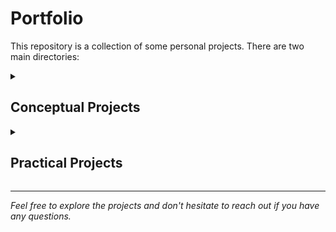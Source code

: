 # Portfolio

This repository is a collection of some personal projects. There are two main directories:

<details>
  <summary><h2>Conceptual Projects</h2></summary>

  The Conceptual Projects directory contains several machine learning projects, including algorithms that I've built from scratch. The following algorithms are included:  
  - Linear Regression
  - Logistic Regression
  - K Nearest Neighbors
  <details>
    <summary><h4>Conceptual Projects Sample Images</h4></summary>  
      
- From Linear Regression From Scratch Notebook:  
  
![LIN_REG_SAMPLE](https://user-images.githubusercontent.com/108029118/234374516-ee24b2bc-3889-4907-b16b-28846833f81c.jpg)
      
    
![LIN_REG_SAMPLE_2](https://user-images.githubusercontent.com/108029118/234374542-2b22619b-2059-4bd4-9a0b-5dcdfbdefa6c.jpg)
      
___   
- SKLearn vs my Linear Regression Class:  
      
![Scratch_vs_SKLearn_models](https://user-images.githubusercontent.com/108029118/234374624-f2d1b8b3-2dae-4752-995f-3bcf8a71d493.jpg)  
      

![Scratch_and_SKLEARN_overlaid](https://user-images.githubusercontent.com/108029118/234374686-fa699f47-410b-4d2d-9d49-67070fc83e31.jpg)  


  

   </details>
</details>
 
<details>
  <summary><h2>Practical Projects</h2></summary>

  The Practical Projects directory contains projects that apply the technical knowledge demonstrated in Conceptual Projects. Projects include:
  - Color Palette Extractor
  - Famous Paintings Color Data
  <details>
  <summary><h4>Practical Projects Sample Images</h4></summary>  
    - Color Palette Extractor:  
      
![KMEANS_PALETTE_W_Label_W_IMAGE](https://user-images.githubusercontent.com/108029118/234377023-c89df905-9c5f-41aa-ba3f-09d62cafc8b2.jpg)  
___   
  
    - Famous Paintings Color Data:  

![Paintings_Data_extraction_sample_2](https://user-images.githubusercontent.com/108029118/234377230-331af960-da2d-42bb-80d8-6ab2888ffdde.jpg)

    
![Paintings_Data_extraction_sample](https://user-images.githubusercontent.com/108029118/234377191-d14be6d2-0cb8-42f8-9f6d-88225ed73eb2.jpg)

    
    
  </details>
</details>

---

_Feel free to explore the projects and don't hesitate to reach out if you have any questions._
